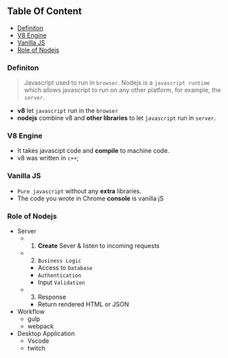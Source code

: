 <!-- START doctoc generated TOC please keep comment here to allow auto update -->
<!-- DON'T EDIT THIS SECTION, INSTEAD RE-RUN doctoc TO UPDATE -->
## Table Of Content

- [Definiton](#definiton)
- [V8 Engine](#v8-engine)
- [Vanilla JS](#vanilla-js)
- [Role of Nodejs](#role-of-nodejs)

<!-- END doctoc generated TOC please keep comment here to allow auto update -->


### Definiton
> Javascript used to run in `browser`. Nodejs is a `javascript runtime` which allows javascript to run on any other platform, for example, the `server`.

- **v8** let `javascript` run in the `browser`
- **nodejs** combine v8 and **other libraries** to let `javascript` run in `server`.
### V8 Engine
- It takes javascipt code and **compile** to machine code.
- v8 was written in `c++`;

### Vanilla JS
- `Pure javascript` without any **extra** libraries.
- The code you wrote in Chrome **console** is vanilla jS

### Role of Nodejs
- Server
  - 1. **Create** Sever & listen to incoming requests
  - 2. `Business Logic`
    - Access to `Database`
    - `Authentication`
    - Input `Validation`
  - 3. Response
    - Return rendered HTML or JSON
- Workflow 
  - gulp
  - webpack
- Desktop Application
  - Vscode
  - twitch
